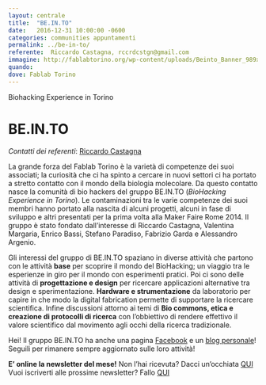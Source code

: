 ```yaml
---
layout: centrale
title:  "BE.IN.TO"
date:   2016-12-31 10:00:00 -0600
categories: communities appuntamenti
permalink: ../be-in-to/
referente:  Riccardo Castagna, rccrdcstgn@gmail.com
immagine: http://fablabtorino.org/wp-content/uploads/Beinto_Banner_989x289.jpg
quando:
dove: Fablab Torino
---
```


Biohacking Experience in Torino
<!--more-->

# BE.IN.TO

*Contatti dei referenti*: [Riccardo Castagna](mailto:rccrdcstgn@gmail.com)

La grande forza del Fablab Torino è la varietà di competenze dei suoi associati; la curiosità che ci ha spinto a cercare in nuovi settori ci ha portato a stretto contatto con il mondo della biologia molecolare. Da questo contatto nasce la comunità di bio hackers del gruppo BE.IN.TO (_BioHacking Experience in Torino_). Le contaminazioni tra le varie competenze dei suoi membri hanno portato alla nascita di alcuni progetti, alcuni in fase di sviluppo e altri presentati per la prima volta alla Maker Faire Rome 2014. Il gruppo è stato fondato dall’interesse di Riccardo Castagna, Valentina Margaria, Enrico Bassi, Stefano Paradiso, Fabrizio Garda e Alessandro Argenio.

Gli interessi del gruppo di BE.IN.TO spaziano in diverse attività che partono con le attività **base** per scoprire il mondo del BioHacking; un viaggio tra le esperienze in giro per il mondo con esperimenti pratici. Poi ci sono delle attività di **progettazione e design** per ricercare applicazioni alternative tra design e sperimentazione. **Hardware e strumentazione** da laboratorio per capire in che modo la digital fabrication permette di supportare la ricercare scientifica. Infine discussioni attorno ai temi di **Bio commons, etica e creazione di protocolli di ricerca** con l’obbiettivo di rendere effettivo il valore scientifico dal movimento agli occhi della ricerca tradizionale.  


Hei! Il gruppo BE.IN.TO ha anche una pagina [Facebook](https://www.facebook.com/be.into.7?fref=ts) e un [blog personale](http://biohackingexperience.tumblr.com/)! Seguili per rimanere sempre aggiornato sulle loro attività!

**E’ online la newsletter del mese!**
Non l’hai ricevuta? Dacci un’occhiata [QUI](http://us12.campaign-archive1.com/?u=e582908e616833e4ec9f90bc1&id=f5c54a922a)
Vuoi iscriverti alle prossime newsletter? Fallo [QUI](http://tumblr.us12.list-manage.com/subscribe?u=e582908e616833e4ec9f90bc1&id=309209f081)
